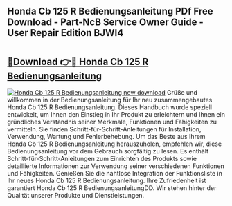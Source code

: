 ## Honda Cb 125 R Bedienungsanleitung PDf Free Download - Part-NcB Service Owner Guide - User Repair Edition BJWI4

# <h2><a href="http://df41w20.blite.top/?on=Honda+Cb+125+R+Bedienungsanleitung">🔗Download 👉🔴 Honda Cb 125 R Bedienungsanleitung</a></h2>

[![Honda Cb 125 R Bedienungsanleitung new download](https://i.imgur.com/lujVjoI.png)](http://df41w20.blite.top/?on=Honda+Cb+125+R+Bedienungsanleitung)
Grüße und willkommen in der Bedienungsanleitung für Ihr neu zusammengebautes Honda Cb 125 R Bedienungsanleitung. Dieses Handbuch wurde speziell entwickelt, um Ihnen den Einstieg in Ihr Produkt zu erleichtern und Ihnen ein gründliches Verständnis seiner Merkmale, Funktionen und Fähigkeiten zu vermitteln. Sie finden Schritt-für-Schritt-Anleitungen für Installation, Verwendung, Wartung und Fehlerbehebung. Um das Beste aus Ihrem Honda Cb 125 R Bedienungsanleitung herauszuholen, empfehlen wir, diese Bedienungsanleitung vor dem Gebrauch sorgfältig zu lesen. Es enthält Schritt-für-Schritt-Anleitungen zum Einrichten des Produkts sowie detaillierte Informationen zur Verwendung seiner verschiedenen Funktionen und Fähigkeiten. Genießen Sie die nahtlose Integration der Funktionsliste in Ihr neues Honda Cb 125 R Bedienungsanleitung. Ihre Zufriedenheit ist garantiert Honda Cb 125 R BedienungsanleitungDD. Wir stehen hinter der Qualität unserer Produkte und Dienstleistungen.
